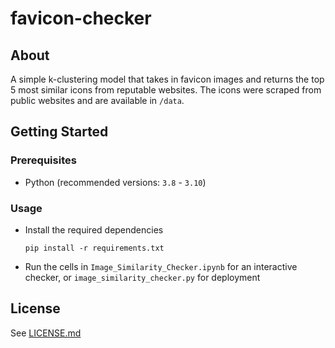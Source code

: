 # favicon-checker

<!-- TABLE OF CONTENTS -->
<!-- ## Table of contents

- [Project name](#project-name)
  - [Table of contents](#table-of-contents)
  - [About](#about)
  - [Getting Started](#getting-started)
    - [Prerequisites](#prerequisites)
    - [Usage](#usage)
  - [Roadmap](#roadmap)
  - [Contributing](#contributing)
  - [License](#license) -->

<!-- ABOUT -->
## About

A simple k-clustering model that takes in favicon images and returns the top 5 most similar icons from reputable websites. The icons were scraped from public websites and are available in `/data`.

<!-- GETTING STARTED -->

## Getting Started

### Prerequisites

- Python (recommended versions: `3.8` - `3.10`)

### Usage

- Install the required dependencies

  ```
  pip install -r requirements.txt
  ```

- Run the cells in `Image_Similarity_Checker.ipynb` for an interactive checker, or `image_similarity_checker.py` for deployment

<!-- LICENSE -->

## License

See [LICENSE.md](LICENSE.md)
